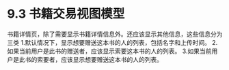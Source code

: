 # 9.3 书籍交易视图模型

书籍详情页，除了需要显示书籍详情信息外。还应该显示其他信息，这些信息分为三类
1.默认情况下，显示想要赠送这本书的人的列表，包括名字和上传时间。
2.如果当前用户是此书的赠送者，应该显示索要这本书的人的列表。
3.如果当前用户是此书的索要者，应该显示想要赠送这本书的人的列表。